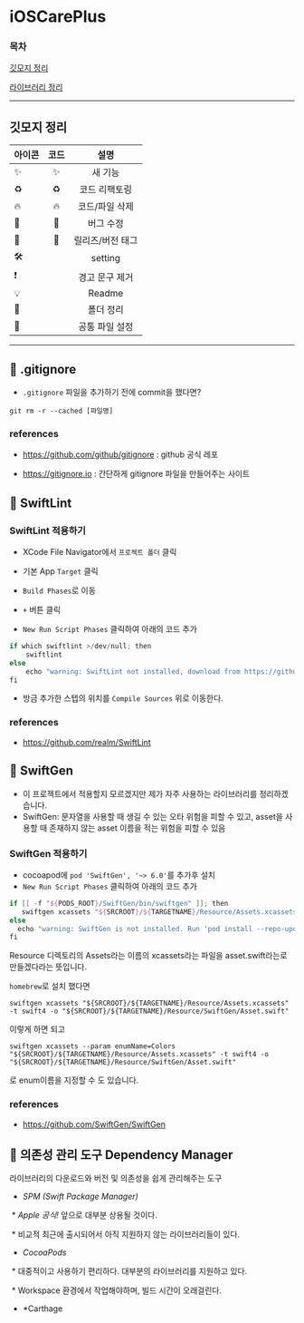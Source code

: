 # iOSCarePlus



### 목차

[깃모지 정리](#깃모지-정리)

[라이브러리 정리](#-gitignore)



---



## 깃모지 정리

| 아이콘 | 코드 | 설명 |
|:---|:---:|:---:|
|✨|:sparkles:| 새 기능 |
|♻️|:recycle:| 코드 리팩토링 |
|🔥|:fire:| 코드/파일 삭제 |
|🐛|:bug:| 버그 수정 |
|🔖|:bookmark:| 릴리즈/버전 태그 |
|🛠||setting|
|❗️||경고 문구 제거|
|💡||Readme|
|📁||폴더 정리|
|🌸||공통 파일 설정|



---



## 🍏 .gitignore

* `.gitignore` 파일을 추가하기 전에 commit을 했다면?

```
git rm -r --cached [파일명]
```



### references

* https://github.com/github/gitignore : github 공식 레포

* https://gitignore.io : 간단하게 gitignore 파일을 만들어주는 사이트



## 🍏 SwiftLint

### SwiftLint 적용하기

* XCode File Navigator에서 `프로젝트 폴더` 클릭
* 기본 App `Target` 클릭
* `Build Phases`로 이동
* `+` 버튼 클릭

* `New Run Script Phases` 클릭하여 아래의 코드 추가

```swift
if which swiftlint >/dev/null; then
    swiftlint
else
    echo "warning: SwiftLint not installed, download from https://github.com/realm/SwiftLint"
fi
```

* 방금 추가한 스텝의 위치를 `Compile Sources` 위로 이동한다.



### references

* https://github.com/realm/SwiftLint



## 🍏 SwiftGen

* 이 프로젝트에서 적용할지 모르겠지만 제가 자주 사용하는 라이브러리를 정리하겠습니다.
* SwiftGen: 문자열을 사용할 때 생길 수 있는 오타 위험을 피할 수 있고, asset을 사용할 때 존재하지 않는 asset 이름을 적는 위험을 피할 수 있음



### SwiftGen 적용하기

* cocoapod에 `pod 'SwiftGen', '~> 6.0'`를 추가후 설치
* `New Run Script Phases` 클릭하여 아래의 코드 추가

```swift
if [[ -f "${PODS_ROOT}/SwiftGen/bin/swiftgen" ]]; then
   swiftgen xcassets "${SRCROOT}/${TARGETNAME}/Resource/Assets.xcassets" -t swift4 -o "${SRCROOT}/${TARGETNAME}/Resource/SwiftGen/Asset.swift"
else
  echo "warning: SwiftGen is not installed. Run 'pod install --repo-update' to install it."
fi
```

Resource 디렉토리의 Assets라는 이름의 xcassets라는 파일을 asset.swift라는로 만들겠다라는 뜻입니다.

`homebrew`로 설치 했다면

```
swiftgen xcassets "${SRCROOT}/${TARGETNAME}/Resource/Assets.xcassets" -t swift4 -o "${SRCROOT}/${TARGETNAME}/Resource/SwiftGen/Asset.swift"
```

이렇게 하면 되고 

```
swiftgen xcassets --param enumName=Colors "${SRCROOT}/${TARGETNAME}/Resource/Assets.xcassets" -t swift4 -o "${SRCROOT}/${TARGETNAME}/Resource/SwiftGen/Asset.swift"
```

로 enum이름을 지정할 수 도 있습니다.



### references

- https://github.com/SwiftGen/SwiftGen



## 🍏 의존성 관리 도구 Dependency Manager



라이브러리의 다운로드와 버전 및 의존성을 쉽게 관리해주는 도구

* *SPM (Swift Package Manager)*

​    * *Apple 공식!* 앞으로 대부분 상용될 것이다.

​    \* 비교적 최근에 출시되어서 아직 지원하지 않는 라이브러리들이 있다.

* *CocoaPods*

​    \* 대중적이고 사용하기 편리하다. 대부분의 라이브러리를 지원하고 있다.

​    \* Workspace 환경에서 작업해야하며, 빌드 시간이 오래걸린다.

* *Carthage


